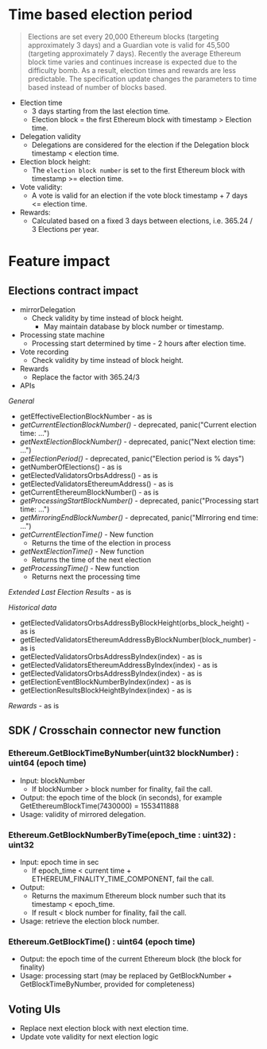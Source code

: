 # Time based election period
> Elections are set every 20,000 Ethereum blocks (targeting approximately 3 days) and a Guardian vote is valid for 45,500 (targeting approximately 7 days).
> Recently the average Ethereum block time varies and continues increase is expected due to the difficulty bomb.
> As a result, election times and rewards are less predictable.
> The specification update changes the parameters to time based instead of number of blocks based.

* Election time 
  * 3 days starting from the last election time. 
  * Election block = the first Ethereum block with timestamp > Election time.
* Delegation validity
  * Delegations are considered for the election if the Delegation block timestamp < election time.
* Election block height:
  * The `election block number` is set to the first Ethereum block with timestamp >= election time.
* Vote validity:
  * A vote is valid for an election if the vote block timestamp + 7 days <= election time.
* Rewards:
  * Calculated based on a fixed 3 days between elections, i.e. 365.24 / 3 Elections per year.

# Feature impact
## Elections contract impact
* mirrorDelegation
  * Check validity by time instead of block height.
    * May maintain database by block number or timestamp.
* Processing state machine
  * Processing start determined by time - 2 hours after election time.
* Vote recording 
  * Check validity by time instead of block height.
* Rewards
  * Replace the factor with 365.24/3
* APIs

*General*

  * getEffectiveElectionBlockNumber - as is
  * *getCurrentElectionBlockNumber()* - deprecated, panic("Current election time: ...")
  * *getNextElectionBlockNumber()* - deprecated, panic("Next election time: ...")
  * *getElectionPeriod()* - deprecated, panic("Election period is % days")
  * getNumberOfElections() - as is
  * getElectedValidatorsOrbsAddress() - as is
  * getElectedValidatorsEthereumAddress() - as is
  * getCurrentEthereumBlockNumber() - as is
  * *getProcessingStartBlockNumber()* - deprecated, panic("Processing start time: ...")
  * *getMirroringEndBlockNumber()* - deprecated, panic("MIrroring end time: ...")
  * *getCurrentElectionTime()* - New function
    * Returns the time of the election in process
  * *getNextElectionTime()* - New function
    * Returns the time of the next election
  * *getProcessingTime()* - New function
    * Returns next the processing time

*Extended Last Election Results* - as is

*Historical data*
  * getElectedValidatorsOrbsAddressByBlockHeight(orbs_block_height) - as is
  * getElectedValidatorsEthereumAddressByBlockNumber(block_number) - as is
  * getElectedValidatorsOrbsAddressByIndex(index) - as is
  * getElectedValidatorsEthereumAddressByIndex(index) - as is
  * getElectedValidatorsOrbsAddressByIndex(index) - as is
  * getElectionEventBlockNumberByIndex(index) - as is
  * getElectionResultsBlockHeightByIndex(index) - as is

*Rewards* - as is
       
##  SDK / Crosschain connector new function

### Ethereum.GetBlockTimeByNumber(uint32 blockNumber) : uint64 (epoch time)
* Input: blockNumber
  * If blockNumber > block number for finality, fail the call.
* Output: the epoch time of the block (in seconds), for example GetEthereumBlockTime(7430000) = 1553411888
* Usage: validity of mirrored delegation.

### Ethereum.GetBlockNumberByTime(epoch_time : uint32) : uint32
* Input: epoch time in sec
  * If epoch_time < current time + ETHEREUM_FINALITY_TIME_COMPONENT, fail the call.
* Output: 
  * Returns the maximum Ethereum block number such that its timestamp < epoch_time.
  * If result < block number for finality, fail the call.
* Usage: retrieve the election block number.

### Ethereum.GetBlockTime() : uint64 (epoch time)
* Output: the epoch time of the current Ethereum block (the block for finality)
* Usage: processing start (may be replaced by GetBlockNumber + GetBlockTimeByNumber, provided for completeness)

## Voting UIs
* Replace next election block with next election time.
* Update vote validity for next election logic
